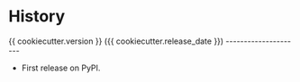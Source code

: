 History
=======

{{ cookiecutter.version }} ({{ cookiecutter.release\_date }}) ---------------------

-   First release on PyPI.

